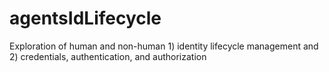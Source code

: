 # agentsIdLifecycle
Exploration of human and non-human 1) identity lifecycle management and 2) credentials, authentication, and authorization 
